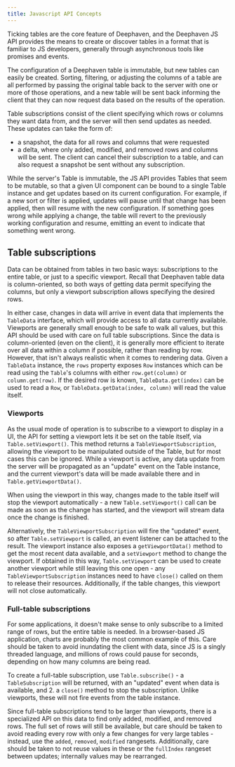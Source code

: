 ```yaml
---
title: Javascript API Concepts
---
```


Ticking tables are the core feature of Deephaven, and the Deephaven JS API provides the means to create or discover
tables in a format that is familiar to JS developers, generally through asynchronous tools like promises and events.

The configuration of a Deephaven table is immutable, but new tables can easily be created. Sorting, filtering, or
adjusting the columns of a table are all performed by passing the original table back to the server with one or more of
those operations, and a new table will be sent back informing the client that they can now request data based on the
results of the operation.

Table subscriptions consist of the client specifying which rows or columns they want data from, and the server will then
send updates as needed. These updates can take the form of:

- a snapshot, the data for all rows and columns that were
  requested
- a delta, where only added, modified, and removed rows and columns will be sent. The client can cancel their
  subscription to a table, and can also request a snapshot be sent without any subscription.

While the server's Table is immutable, the JS API provides Tables that seem to be mutable, so that a given UI component
can be bound to a single Table instance and get updates based on its current configuration. For example, if a new sort
or filter is applied, updates will pause until that change has been applied, then will resume with the new configuration.
If something goes wrong while applying a change, the table will revert to the previously working configuration and resume,
emitting an event to indicate that something went wrong.

## Table subscriptions

Data can be obtained from tables in two basic ways: subscriptions to the entire table, or just to a specific viewport.
Recall that Deephaven table data is column-oriented, so both ways of getting data permit specifying the columns, but
only a viewport subscription allows specifying the desired rows.

In either case, changes in data will arrive in event data that implements the `TableData` interface, which will provide
access to all data currently available. Viewports are generally small enough to be safe to walk all values, but this API
should be used with care on full table subscriptions. Since the data is column-oriented (even on the client), it is
generally more efficient to iterate over all data within a column if possible, rather than reading by row. However, that isn't
always realistic when it comes to rendering data. Given a `TableData` instance, the `rows` property exposes `Row`
instances which can be read using the `Table`'s columns with either `row.get(column)` or `column.get(row)`. If the
desired row is known, `TableData.get(index)` can be used to read a `Row`, or `TableData.getData(index, column)` will read
the value itself.

### Viewports

As the usual mode of operation is to subscribe to a viewport to display in a UI, the API for setting a viewport lets it
be set on the table itself, via `Table.setViewport()`. This method returns a `TableViewportSubscription`, allowing the
viewport to be manipulated outside of the Table, but for most cases this can be ignored. While a viewport is active,
any data update from the server will be propagated as an "update" event on the Table instance, and the current viewport's
data will be made available there and in `Table.getViewportData()`.

When using the viewport in this way, changes made to the table itself will stop the viewport automatically - a new
`Table.setViewport()` call can be made as soon as the change has started, and the viewport will stream data once the
change is finished.

Alternatively, the `TableViewportSubscription` will fire the "updated" event, so after `Table.setViewport` is called, an
event listener can be attached to the result. The viewport instance also exposes a `getViewportData()` method to get the
most recent data available, and a `setViewport` method to change the viewport. If obtained in this way,
`Table.setViewport` can be used to create another viewport while still leaving this one open - any
`TableViewportSubscription` instances need to have `close()` called on them to release their resources. Additionally, if
the table changes, this viewport will not close automatically.

### Full-table subscriptions

For some applications, it doesn't make sense to only subscribe to a limited range of rows, but the entire table is needed.
In a browser-based JS application, charts are probably the most common example of this. Care should be taken to avoid
inundating the client with data, since JS is a singly threaded language, and millions of rows could pause for seconds,
depending on how many columns are being read.

To create a full-table subscription, use `Table.subscribe()` - a `TableSubscription` will be returned, with an "updated"
event when data is available, and 2. a `close()` method to stop the subscription. Unlike viewports, these will not fire
events from the table instance.

<!--
This paragraph will soon refer to viewport subscriptions too and will need to be moved up to the end of "Table
subscriptions". See deephaven-core#188.
-->

Since full-table subscriptions tend to be larger than viewports, there is a specialized API on this data to find only
added, modified, and removed rows. The full set of rows will still be available, but care should be taken to avoid
reading every row with only a few changes for very large tables - instead, use the `added`, `removed`, `modified`
rangesets. Additionally, care should be taken to not reuse values in these or the `fullIndex` rangeset between updates;
internally values may be rearranged.
